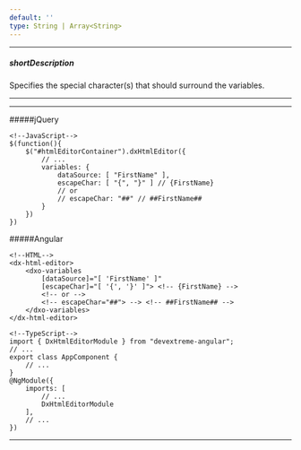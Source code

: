 ```yaml
---
default: ''
type: String | Array<String>
---
```

---
##### shortDescription
Specifies the special character(s) that should surround the variables.

---
---
#####jQuery

    <!--JavaScript-->
    $(function(){
        $("#htmlEditorContainer").dxHtmlEditor({
            // ...
            variables: {
                dataSource: [ "FirstName" ],
                escapeChar: [ "{", "}" ] // {FirstName}
                // or
                // escapeChar: "##" // ##FirstName##
            }
        })
    })

#####Angular

    <!--HTML-->
    <dx-html-editor>
        <dxo-variables
            [dataSource]="[ 'FirstName' ]"
            [escapeChar]="[ '{', '}' ]"> <!-- {FirstName} -->
            <!-- or -->
            <!-- escapeChar="##"> --> <!-- ##FirstName## -->
        </dxo-variables>
    </dx-html-editor>

    <!--TypeScript-->
    import { DxHtmlEditorModule } from "devextreme-angular";
    // ...
    export class AppComponent {
        // ...
    }
    @NgModule({
        imports: [
            // ...
            DxHtmlEditorModule
        ],
        // ...
    })

---